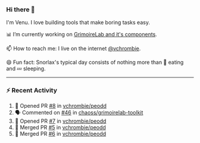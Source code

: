 ### Hi there 👋

I'm Venu. I love building tools that make boring tasks easy.

📊 I’m currently working on [GrimoireLab and it's components](https://chaoss.github.io/grimoirelab).

📫 How to reach me: I live on the internet [@vchrombie](https://www.google.co.in/search?q=vchrombie).

😄 Fun fact: Snorlax's typical day consists of nothing more than :doughnut: eating and :zzz: sleeping.

---

### :zap: Recent Activity

<!--START_SECTION:activity-->
1. 💪 Opened PR [#8](https://github.com/vchrombie/peodd/pull/8) in [vchrombie/peodd](https://github.com/vchrombie/peodd)
2. 🗣 Commented on [#46](https://github.com/chaoss/grimoirelab-toolkit/issues/46) in [chaoss/grimoirelab-toolkit](https://github.com/chaoss/grimoirelab-toolkit)
3. 💪 Opened PR [#7](https://github.com/vchrombie/peodd/pull/7) in [vchrombie/peodd](https://github.com/vchrombie/peodd)
4. 🎉 Merged PR [#5](https://github.com/vchrombie/peodd/pull/5) in [vchrombie/peodd](https://github.com/vchrombie/peodd)
5. 🎉 Merged PR [#6](https://github.com/vchrombie/peodd/pull/6) in [vchrombie/peodd](https://github.com/vchrombie/peodd)
<!--END_SECTION:activity-->

<!--
**vchrombie/vchrombie** is a ✨ _special_ ✨ repository because its `README.md` (this file) appears on your GitHub profile.

Here are some ideas to get you started:

- 🔭 I’m currently working on ...
- 🌱 I’m currently learning ...
- 👯 I’m looking to collaborate on ...
- 🤔 I’m looking for help with ...
- 💬 Ask me about ...
- 📫 How to reach me: ...
- 😄 Pronouns: ...
- ⚡ Fun fact: ...
-->
